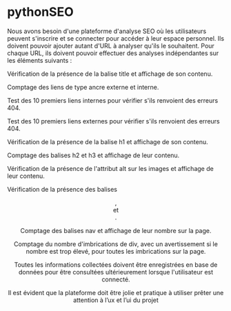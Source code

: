 # pythonSEO

Nous avons besoin d'une plateforme d'analyse SEO où les utilisateurs peuvent s'inscrire et
se connecter pour accéder à leur espace personnel. Ils doivent pouvoir ajouter autant d'URL
à analyser qu'ils le souhaitent. Pour chaque URL, ils doivent pouvoir effectuer des analyses
indépendantes sur les éléments suivants :

Vérification de la présence de la balise title et affichage de son contenu.

Comptage des liens de type ancre externe et interne.

Test des 10 premiers liens internes pour vérifier s'ils renvoient des erreurs 404.

Test des 10 premiers liens externes pour vérifier s'ils renvoient des erreurs 404.

Vérification de la présence de la balise h1 et affichage de son contenu.

Comptage des balises h2 et h3 et affichage de leur contenu.

Vérification de la présence de l'attribut alt sur les images et affichage de leur contenu.

Vérification de la présence des balises <header>, <main> et <footer>.

Comptage des balises nav et affichage de leur nombre sur la page.

Comptage du nombre d'imbrications de div, avec un avertissement si le nombre est trop élevé, pour toutes les imbrications sur la page.

Toutes les informations collectées doivent être enregistrées en base de données pour être consultées ultérieurement lorsque l'utilisateur est connecté.

Il est évident que la plateforme doit être jolie et pratique à utiliser prêter une attention à l’ux et l’ui du projet

